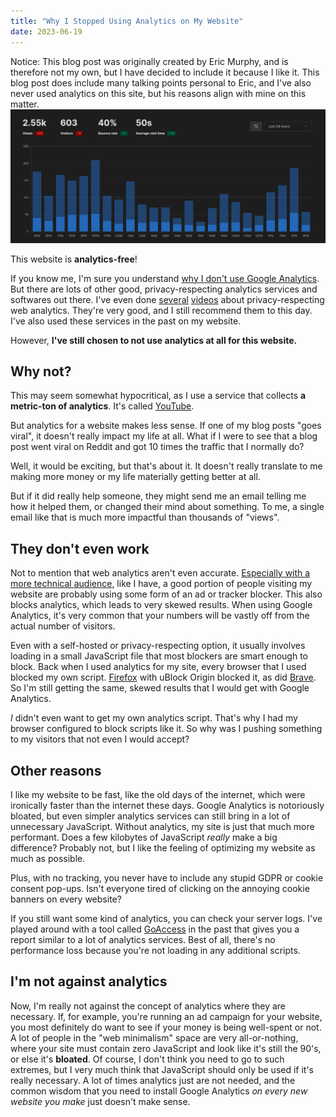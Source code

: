 ```yaml
---
title: "Why I Stopped Using Analytics on My Website"
date: 2023-06-19
---
```

Notice: This blog post was originally created by Eric Murphy, and is therefore not my own, but I have decided to include it because I like it. This blog post does include many talking points personal to Eric, and I've also never used analytics on this site, but his reasons align with mine on this matter.<br />
![An analytics dashboard](analytics.png)

This website is **analytics-free**!

If you know me, I'm sure you understand [why I don't use Google Analytics](https://www.youtube.com/watch?v=NJmtkh-3LBw). But there are lots of other good, privacy-respecting analytics services and softwares out there. I've even done [several](https://www.youtube.com/watch?v=9x8w9igz7Ew) [videos](https://www.youtube.com/watch?v=qKSqTPY-qV8) about privacy-respecting web analytics. They're very good, and I still recommend them to this day. I've also used these services in the past on my website.

However, **I've still chosen to not use analytics at all for this website.**

## Why not?

This may seem somewhat hypocritical, as I use a service that collects **a metric-ton of analytics**. It's called [YouTube](https://youtube.com/@ericmurphyxyz/).

But analytics for a website makes less sense. If one of my blog posts "goes viral", it doesn't really impact my life at all. What if I were to see that a blog post went viral on Reddit and got 10 times the traffic that I normally do?

Well, it would be exciting, but that's about it. It doesn't really translate to me making more money or my life materially getting better at all.

But if it did really help someone, they might send me an email telling me how it helped them, or changed their mind about something. To me, a single email like that is much more impactful than thousands of "views".

## They don't even work

Not to mention that web analytics aren't even accurate. [Especially with a more technical audience](https://plausible.io/blog/google-analytics-adblockers-missing-data), like I have, a good portion of people visiting my website are probably using some form of an ad or tracker blocker. This also blocks analytics, which leads to very skewed results. When using Google Analytics, it's very common that your numbers will be vastly off from the actual number of visitors.

Even with a self-hosted or privacy-respecting option, it usually involves loading in a small JavaScript file that most blockers are smart enough to block. Back when I used analytics for my site, every browser that I used blocked my own script. [Firefox](https://www.youtube.com/watch?v=Fr8UFJzpNls) with uBlock Origin blocked it, as did [Brave](https://www.youtube.com/watch?v=uB845Elrds0). So I'm still getting the same, skewed results that I would get with Google Analytics.

*I* didn't even want to get my own analytics script. That's why I had my browser configured to block scripts like it. So why was I pushing something to my visitors that not even I would accept?

## Other reasons

I like my website to be fast, like the old days of the internet, which were ironically faster than the internet these days. Google Analytics is notoriously bloated, but even simpler analytics services can still bring in a lot of unnecessary JavaScript. Without analytics, my site is just that much more performant. Does a few kilobytes of JavaScript *really* make a big difference? Probably not, but I like the feeling of optimizing my website as much as possible.

Plus, with no tracking, you never have to include any stupid GDPR or cookie consent pop-ups. Isn't everyone tired of clicking on the annoying cookie banners on every website?

If you still want some kind of analytics, you can check your server logs. I've played around with a tool called [GoAccess](https://goaccess.io/) in the past that gives you a report similar to a lot of analytics services. Best of all, there's no performance loss because you're not loading in any additional scripts.

## I'm not against analytics

Now, I'm really not against the concept of analytics where they are necessary. If, for example, you're running an ad campaign for your website, you most definitely do want to see if your money is being well-spent or not. A lot of people in the "web minimalism" space are very all-or-nothing, where your site must contain zero JavaScript and look like it's still the 90's, or else it's **bloated**. Of course, I don't think you need to go to such extremes, but I very much think that JavaScript should only be used if it's really necessary. A lot of times analytics just are not needed, and the common wisdom that you need to install Google Analytics *on every new website you make* just doesn't make sense.